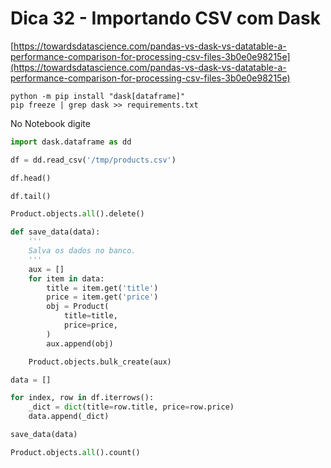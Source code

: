 # Dica 32 - Importando CSV com Dask

[https://towardsdatascience.com/pandas-vs-dask-vs-datatable-a-performance-comparison-for-processing-csv-files-3b0e0e98215e](https://towardsdatascience.com/pandas-vs-dask-vs-datatable-a-performance-comparison-for-processing-csv-files-3b0e0e98215e)

```
python -m pip install "dask[dataframe]"
pip freeze | grep dask >> requirements.txt
```

No Notebook digite

```python
import dask.dataframe as dd

df = dd.read_csv('/tmp/products.csv')

df.head()

df.tail()

Product.objects.all().delete()

def save_data(data):
    '''
    Salva os dados no banco.
    '''
    aux = []
    for item in data:
        title = item.get('title')
        price = item.get('price')
        obj = Product(
            title=title,
            price=price,
        )
        aux.append(obj)

    Product.objects.bulk_create(aux)

data = []

for index, row in df.iterrows():
    _dict = dict(title=row.title, price=row.price)
    data.append(_dict)

save_data(data)

Product.objects.all().count()
```
